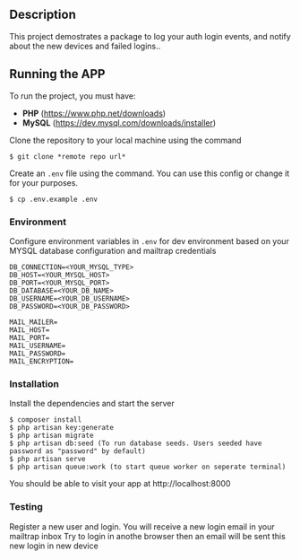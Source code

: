 

## Description
This project demostrates a package to log your auth login events, and notify about the new devices and failed logins..


## Running the APP
To run the project, you must have:
- **PHP** (https://www.php.net/downloads)
- **MySQL** (https://dev.mysql.com/downloads/installer)

Clone the repository to your local machine using the command
```console
$ git clone *remote repo url*
```

Create an `.env` file using the command. You can use this config or change it for your purposes.

```console
$ cp .env.example .env
```

### Environment
Configure environment variables in `.env` for dev environment based on your MYSQL database configuration and mailtrap credentials

```  
DB_CONNECTION=<YOUR_MYSQL_TYPE>
DB_HOST=<YOUR_MYSQL_HOST>
DB_PORT=<YOUR_MYSQL_PORT>
DB_DATABASE=<YOUR_DB_NAME>
DB_USERNAME=<YOUR_DB_USERNAME>
DB_PASSWORD=<YOUR_DB_PASSWORD>

MAIL_MAILER=
MAIL_HOST=
MAIL_PORT=
MAIL_USERNAME=
MAIL_PASSWORD=
MAIL_ENCRYPTION=
```

### Installation
Install the dependencies and start the server

```console
$ composer install
$ php artisan key:generate
$ php artisan migrate
$ php artisan db:seed (To run database seeds. Users seeded have password as "password" by default)
$ php artisan serve
$ php artisan queue:work (to start queue worker on seperate terminal)
```


You should be able to visit your app at http://localhost:8000

### Testing
Register a new user and login. You will receive a new login email in your mailtrap inbox
Try to login in anothe browser then an email will be sent this new login in new device
